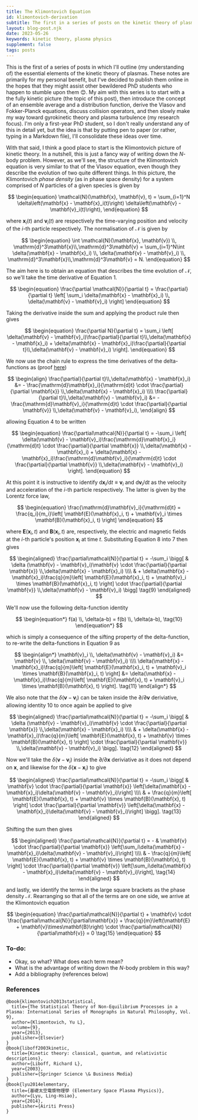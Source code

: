 ```yaml
---
title: The Klimontovich Equation
id: klimontovich-derivation
subtitle: The first in a series of posts on the kinetic theory of plasmas (also a means for me to get to grips with $\KaTeX$).
layout: blog-post.njk
date: 2023-05-26
keywords: kinetic theory, plasma physics
supplement: false
tags: posts
---
```

This is the first of a series of posts in which I'll outline (my understanding of) the essential elements of the kinetic theory of plasmas. These notes are primarily for my personal benefit, but I've decided to publish them online in the hopes that they might assist other bewildered PhD students who happen to stumble upon them 😊. My aim with this series is to start with a the fully kinetic picture (the topic of this post), then introduce the concept of an ensemble average and a distribution function, derive the Vlasov and Fokker-Planck equations, discuss collision operators, and then slowly make my way toward gyrokinetic theory and plasma turbulence (my research focus). I'm only a first-year PhD student, so I don't really understand any of this in detail yet, but the idea is that by putting pen to paper (or rather, typing in a Markdown file), I'll consolidate these ideas over time. 

With that said, I think a good place to start is the Klimontovich picture of kinetic theory. In a nutshell, this is just a fancy way of writing down the $N$-body problem. However, as we'll see, the structure of the Klimontovich equation is very similar to that of the Vlasov equation, even though they describe the evolution of two quite different things. In this picture, the Klimontovich _phase density_ (as in phase space density) for a system comprised of $N$ particles of a given species is given by

$$
\begin{equation}
  \mathcal{N}(\mathbf{x}, \mathbf{v}, t) = \sum_{i=1}^N \delta\left(\mathbf{x} - \mathbf{x}_i(t)\right) \delta\left(\mathbf{v} - \mathbf{v}_i(t)\right),
\end{equation}
$$

where $\mathbf{x}_i(t)$ and $\mathbf{v}_i(t)$ are respectively the time-varying position and velocity of the $i$-th particle respectively. The normalisation of $\mathcal{N}$ is given by

$$
\begin{equation}
\int \mathcal{N}(\mathbf{x}, \mathbf{v}) \\, \mathrm{d}^3\mathbf{x}\\,\mathrm{d}^3\mathbf{v} = 
  \sum_{i=1}^N\int \delta(\mathbf{x} - \mathbf{x}_i) \\, \delta(\mathbf{v} - \mathbf{v}_i) \\, \mathrm{d}^3\mathbf{x}\\,\mathrm{d}^3\mathbf{v} = N.
\end{equation}
$$

The aim here is to obtain an equation that describes the time evolution of $\mathcal{N}$, so we'll take the time derivative of Equation $1$.

$$
\begin{equation}
\frac{\partial \mathcal{N}}{\partial t} = \frac{\partial}{\partial t} \left[ \sum_i \delta(\mathbf{x} - \mathbf{x}_i) \\, \delta(\mathbf{v} - \mathbf{v}_i) \right]
\end{equation}
$$

Taking the derivative inside the sum and applying the product rule then gives

$$
\begin{equation}
  \frac{\partial N}{\partial t} = \sum_i 
  \left[ 
    \delta(\mathbf{v} - \mathbf{v}_i)\frac{\partial}{\partial t}\\,\delta(\mathbf{x} - \mathbf{x}_i) 
    + 
    \delta(\mathbf{x} - \mathbf{x}_i)\frac{\partial}{\partial t}\\,\delta(\mathbf{v} - \mathbf{v}_i)
  \right].
\end{equation}
$$

We now use the chain rule to express the time derivatives of the delta-functions as (proof [here](/blog/posts/delta-function-supplement/))

$$
\begin{align}
\frac{\partial}{\partial t}\\,\delta(\mathbf{x} - \mathbf{x}_i) &= - \frac{\mathrm{d}\mathbf{x}_i}{\mathrm{d}t} \cdot \frac{\partial}{\partial \mathbf{x}} \\,\delta(\mathbf{x} - \mathbf{x}_i) \\\\
\frac{\partial}{\partial t}\\,\delta(\mathbf{v} - \mathbf{v}_i) &= - \frac{\mathrm{d}\mathbf{v}_i}{\mathrm{d}t} \cdot \frac{\partial}{\partial \mathbf{v}} \\,\delta(\mathbf{v} - \mathbf{v}_i),
\end{align}
$$

allowing Equation $4$ to be written

$$
\begin{equation}
  \frac{\partial\mathcal{N}}{\partial t} = -\sum_i 
  \left[ 
    \delta(\mathbf{v} - \mathbf{v}_i)\frac{\mathrm{d}\mathbf{x}_i}{\mathrm{d}t} \cdot \frac{\partial}{\partial \mathbf{x}} \\,\delta(\mathbf{x} - \mathbf{x}_i)
    + 
    \delta(\mathbf{x} - \mathbf{x}_i)\frac{\mathrm{d}\mathbf{v}_i}{\mathrm{d}t} \cdot \frac{\partial}{\partial \mathbf{v}} \\,\delta(\mathbf{v} - \mathbf{v}_i) 
  \right].
\end{equation}
$$

At this point it is instructive to identify $\mathrm{d}\mathbf{x}_i/\mathrm{d}t \equiv \mathbf{v}_i$ and $\mathrm{d}\mathbf{v}_i/\mathrm{d}t$ as the velocity and acceleration of the $i$-th particle respectively. The latter is given by the Lorentz force law, 

$$
\begin{equation}
\frac{\mathrm{d}\mathbf{v}_i}{\mathrm{d}t} = \frac{q_i}{m_i}\left[
  \mathbf{E}(\mathbf{x}_i, t) + \mathbf{v}_i \times \mathbf{B}(\mathbf{x}_i, t)
\right]
\end{equation}
$$

where $\mathbf{E}(\mathbf{x}_i, t)$ and $\mathbf{B}(\mathbf{x}_i, t)$ are, respectively, the electric and magnetic fields at the $i$-th particle's position $\mathbf{x}_i$ at time $t$. Substituting Equation $8$ into $7$ then gives

$$
\begin{aligned}
  \frac{\partial\mathcal{N}}{\partial t} = -\sum_i 
\bigg[
  & \delta (\mathbf{v} - \mathbf{v}_i)\mathbf{v} \cdot \frac{\partial}{\partial \mathbf{x}} \\,\delta(\mathbf{x} - \mathbf{x}_i) \\\\
  & + \delta(\mathbf{x} - \mathbf{x}_i)\frac{q}{m}\left[
  \mathbf{E}(\mathbf{x}_i, t) + \mathbf{v}_i \times \mathbf{B}(\mathbf{x}_i, t)
\right] \cdot \frac{\partial}{\partial \mathbf{v}} \\,\delta(\mathbf{v} - \mathbf{v}_i)
  \bigg] \tag{9}
\end{aligned}
$$

We'll now use the following delta-function identity

$$
\begin{equation*}
 f(a) \\, \delta(a-b) = f(b) \\, \delta(a-b), \tag{10}
\end{equation*}
$$

which is simply a consequence of the sifting property of the delta-function, to re-write the delta-functions in Equation $9$ as

$$
\begin{align*}
  \mathbf{v}_i \\, \delta(\mathbf{v} - \mathbf{v}_i) &= \mathbf{v} \\, \delta(\mathbf{v} - \mathbf{v}_i) \\\\
  \delta(\mathbf{x} - \mathbf{x}_i)\frac{q}{m}\left[
  \mathbf{E}(\mathbf{x}_i, t) + \mathbf{v}_i \times \mathbf{B}(\mathbf{x}_i, t)
\right] &= \delta(\mathbf{x} - \mathbf{x}_i)\frac{q}{m}\left[
  \mathbf{E}(\mathbf{x}, t) + \mathbf{v}_i \times \mathbf{B}(\mathbf{x}, t)
\right]. \tag{11}
\end{align*}
$$

We also note that the $\delta(\mathbf{v}-\mathbf{v}_i)$ can be taken inside the $\partial/\partial\mathbf{v}$ deriviative, allowing identity $10$ to once again be applied to give

$$
\begin{aligned}
  \frac{\partial\mathcal{N}}{\partial t} = -\sum_i 
\bigg[
  & \delta (\mathbf{v} - \mathbf{v}_i)\mathbf{v} \cdot \frac{\partial}{\partial \mathbf{x}} \\,\delta(\mathbf{x} - \mathbf{x}_i) \\\\
  & + \delta(\mathbf{x} - \mathbf{x}_i)\frac{q}{m}\left[
  \mathbf{E}(\mathbf{x}, t) + \mathbf{v} \times \mathbf{B}(\mathbf{x}, t)
\right] \cdot \frac{\partial}{\partial \mathbf{v}} \\,\delta(\mathbf{v} - \mathbf{v}_i)
  \bigg]. \tag{12}
\end{aligned}
$$

Now we'll take the $\delta(\mathbf{v}-\mathbf{v}_i)$ inside the $\partial/\partial\mathbf{x}$ deriviative as it does not depend on $\mathbf{x}$, and likewise for the $\delta(\mathbf{x}-\mathbf{x}_i)$ to give

$$
\begin{aligned}
  \frac{\partial\mathcal{N}}{\partial t} = -\sum_i 
\bigg[
  & \mathbf{v} \cdot \frac{\partial}{\partial \mathbf{x}} \left[\delta(\mathbf{x} - \mathbf{x}_i)\delta(\mathbf{v} - \mathbf{v}_i)\right] \\\\
  & + \frac{q}{m}\left[
  \mathbf{E}(\mathbf{x}, t) + \mathbf{v} \times \mathbf{B}(\mathbf{x}, t)
\right] \cdot \frac{\partial}{\partial \mathbf{v}} \left[\delta(\mathbf{x} - \mathbf{x}_i)\delta(\mathbf{v} - \mathbf{v}_i)\right]
  \bigg]. \tag{13}
\end{aligned}
$$

Shifting the sum then gives

$$
\begin{aligned}
  \frac{\partial\mathcal{N}}{\partial t} = -
  & \mathbf{v} \cdot \frac{\partial}{\partial \mathbf{x}} \left[\sum_i\delta(\mathbf{x} - \mathbf{x}_i)\delta(\mathbf{v} - \mathbf{v}_i)\right] \\\\
  & - \frac{q}{m}\left[
  \mathbf{E}(\mathbf{x}, t) + \mathbf{v} \times \mathbf{B}(\mathbf{x}, t)
\right] \cdot \frac{\partial}{\partial \mathbf{v}} \left[\sum_i\delta(\mathbf{x} - \mathbf{x}_i)\delta(\mathbf{v} - \mathbf{v}_i)\right],
 \tag{14}
\end{aligned}
$$

and lastly, we identify the terms in the large square brackets as the phase density $\mathcal{N}$. Rearranging so that all of the terms are on one side, we arrive at the Klimontovich equation

$$
\begin{equation}
  \frac{\partial\mathcal{N}}{\partial t} + \mathbf{v} \cdot \frac{\partial\mathcal{N}}{\partial\mathbf{x}} + \frac{q}{m}\left(\mathbf{E} + \mathbf{v}\times\mathbf{B}\right) \cdot \frac{\partial\mathcal{N}}{\partial\mathbf{v}} = 0
 \tag{15}
\end{equation}
$$

### To-do:
- Okay, so what? What does each term mean?
- What is the advantage of writing down the $N$-body problem in this way? 
- Add a bibliography (references below)

### References
```
@book{klimontovich2013statistical,
  title={The Statistical Theory of Non-Equilibrium Processes in a Plasma: International Series of Monographs in Natural Philosophy, Vol. 9},
  author={Klimontovich, Yu L},
  volume={9},
  year={2013},
  publisher={Elsevier}
}
@book{liboff2003kinetic,
  title={Kinetic theory: classical, quantum, and relativistic descriptions},
  author={Liboff, Richard L},
  year={2003},
  publisher={Springer Science \& Business Media}
}
@book{lyu2014elementary,
  title={基礎太空電漿物理學 (Elementary Space Plasma Physics)},
  author={Lyu, Ling-Hsiao},
  year={2014},
  publisher={Airiti Press}
}
```
